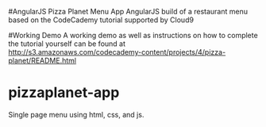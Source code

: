 #AngularJS Pizza Planet Menu App
AngularJS build of a restaurant menu based on the CodeCademy tutorial supported by Cloud9

#Working Demo
A working demo as well as instructions on how to complete the tutorial yourself can be found at http://s3.amazonaws.com/codecademy-content/projects/4/pizza-planet/README.html
# pizzaplanet-app
Single page menu using html, css, and js.
